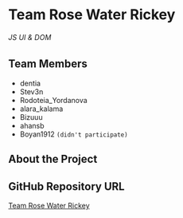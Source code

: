 # Team Rose Water Rickey
###### JS UI & DOM

## Team Members
* dentia
* Stev3n
* Rodoteia_Yordanova
* alara_kalama
* Bizuuu
* ahansb
* Boyan1912 `(didn't participate)`

## About the Project

## GitHub Repository URL
[Team Rose Water Rickey](https://github.com/RoseWaterRickey)
